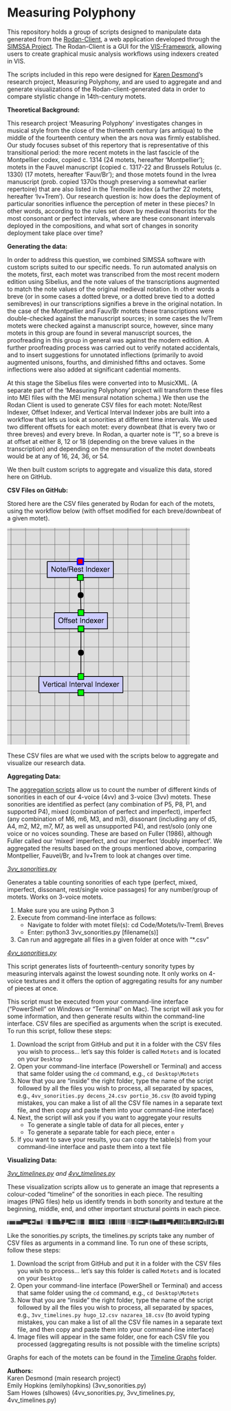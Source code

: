 # Measuring Polyphony

This repository holds a group of scripts designed to manipulate data generated from the [Rodan-Client](https://rodan.simssa.ca/client/), a web application developed through the [SIMSSA Project](simssa.ca). The Rodan-Client is a GUI for the [VIS-Framework](https://vis-framework.readthedocs.io/en/vis-framework-2.0.0/), allowing users to create graphical music analysis workflows using indexers created in VIS. 

The scripts included in this repo were designed for [Karen Desmond](http://www.arsmusicae.org/wordpress/)’s research project, Measuring Polyphony, and are used to aggregate and and generate visualizations of the Rodan-client-generated data in order to compare stylistic change in 14th-century motets.

**Theoretical Background:**

This research project ‘Measuring Polyphony’ investigates changes in musical style from the close of the thirteenth century (ars antiqua) to the middle of the fourteenth century when the ars nova was firmly established. Our study focuses subset of this repertory that is representative of this transitional period: the more recent motets in the last fascicle of the Montpellier codex, copied c. 1314 (24 motets, hereafter ‘Montpellier’); motets in the Fauvel manuscript (copied c. 1317-22 and Brussels Rotulus (c. 1330) (17 motets, hereafter ‘Fauv/Br’); and those motets found in the Ivrea manuscript (prob. copied 1370s though preserving a somewhat earlier repertoire) that are also listed in the Tremoille index (a further 22 motets, hereafter ‘Iv+Trem’). Our research question is: how does the deployment of particular sonorities influence the perception of meter in these pieces? In other words, according to the rules set down by medieval theorists for the most consonant or perfect intervals, where are these consonant intervals deployed in the compositions, and what sort of changes in sonority deployment take place over time?

**Generating the data:**

In order to address this question, we combined SIMSSA software with custom scripts suited to our specific needs. To run automated analysis on the motets, first, each motet was transcribed from the most recent modern edition using Sibelius, and the note values of the transcriptions augmented to match the note values of the original medieval notation. In other words a breve (or in some cases a dotted breve, or a dotted breve tied to a dotted semibreves) in our transcriptions signifies a breve in the original notation. In the case of the Montpellier and Fauv/Br motets these transcriptions were double-checked against the manuscript sources; in some cases the Iv/Trem motets were checked against a manuscript source, however, since many motets in this group are found in several manuscript sources, the proofreading in this group in general was against the modern edition. A further proofreading process was carried out to verify notated accidentals, and to insert suggestions for unnotated inflections (primarily to avoid augmented unisons, fourths, and diminished fifths and octaves. Some inflections were also added at significant cadential moments. 

At this stage the Sibelius files were converted into to MusicXML. (A separate part of the ‘Measuring Polyphony’ project will transform these files into MEI files with the MEI mensural notation schema.) We then use the Rodan Client is used to generate CSV files for each motet: Note/Rest Indexer, Offset Indexer, and Vertical Interval Indexer jobs are built into a workflow that lets us look at sonorities at different time intervals. We used two different offsets for each motet: every downbeat (that is every two or three breves) and every breve. In Rodan, a quarter note is “1”, so a breve is at offset at either 8, 12 or 18 (depending on the breve values in the transcription) and depending on the mensuration of the motet downbeats would be at any of 16, 24, 36, or 54.

We then built custom scripts to aggregate and visualize this data, stored here on GitHub.

**CSV Files on GitHub:**

Stored here are the CSV files generated by Rodan for each of the motets, using the workflow below (with offset modified for each breve/downbeat of a given motet).

![Rodan Workflow](https://github.com/ELVIS-Project/Measuring-Polyphony/blob/master/Screen%20Shot%202016-05-20%20at%203.56.58%20PM.png)

These CSV files are what we used with the scripts below to aggregate and visualize our research data.

**Aggregating Data:**

The [aggregation scripts](https://github.com/ELVIS-Project/Measuring-Polyphony/tree/master/Scripts) allow us to count the number of different kinds of sonorities in each of our 4-voice (4vv) and 3-voice (3vv) motets. These sonorities are identified as perfect (any combination of P5, P8, P1, and supported P4), mixed (combination of perfect and imperfect), imperfect (any combination of M6, m6, M3, and m3), dissonant (including any of d5, A4, m2, M2, m7, M7, as well as unsupported P4), and rest/solo (only one voice or no voices sounding. These are based on Fuller (1986), although Fuller called our ‘mixed’ imperfect, and our imperfect ‘doubly imperfect’. We aggregated the results based on the groups mentioned above, comparing Montpellier, Fauvel/Br, and Iv+Trem to look at changes over time.

[*3vv_sonorities.py*](https://github.com/ELVIS-Project/Measuring-Polyphony/blob/master/Scripts/3vv_sonorities.py)

Generates a table counting sonorities of each type (perfect, mixed, imperfect, dissonant, rest/single voice passages) for any number/group of motets. Works on 3-voice motets.

1. Make sure you are using Python 3
2. Execute from command-line interface as follows:
    * Navigate to folder with motet file(s): cd Code/Motets/Iv-Trem\ Breves
    * Enter: python3 3vv_sonorities.py [filename(s)]
3. Can run and aggregate all files in a given folder at once with “*.csv”

[*4vv_sonorities.py*](https://github.com/ELVIS-Project/Measuring-Polyphony/blob/master/Scripts/4vv_sonorities.py)

This script generates lists of fourteenth-century sonority types by measuring intervals against the lowest sounding note. It only works on 4-voice textures and it offers the option of aggregating results for any number of pieces at once.

This script must be executed from your command-line interface (“PowerShell” on Windows or “Terminal” on Mac). The script will ask you for some information, and then generate results within the command-line interface. CSV files are specified as arguments when the script is executed. To run this script, follow these steps:

1. Download the script from GitHub and put it in a folder with the CSV files you wish to process... let’s say this folder is called `Motets` and is located on your `Desktop`
2. Open your command-line interface (Powershell or Terminal) and access that same folder using the `cd` command, e.g., `cd Desktop\Motets`
3. Now that you are “inside” the right folder, type the name of the script followed by all the files you wish to process, all separated by spaces, e.g., `4vv_sonorities.py decens_24.csv portio_36.csv` (to avoid typing mistakes, you can make a list of all the CSV file names in a separate text file, and then copy and paste them into your command-line interface)
4. Next, the script will ask you if you want to aggregate your results
    * To generate a single table of data for all pieces, enter `y`
    * To generate a separate table for each piece, enter `n`
5. If you want to save your results, you can copy the table(s) from your command-line interface and paste them into a text file


**Visualizing Data:**

*[3vv_timelines.py](https://github.com/ELVIS-Project/Measuring-Polyphony/blob/master/Scripts/3vv_timelines.py) and [4vv_timelines.py](https://github.com/ELVIS-Project/Measuring-Polyphony/blob/master/Scripts/4vv_timelines.py)*

These visualization scripts allow us to generate an image that represents a colour-coded “timeline” of the sonorities in each piece. The resulting images (PNG files) help us identify trends in both sonority and texture at the beginning, middle, end, and other important structural points in each piece.

![Adesto](https://raw.githubusercontent.com/ELVIS-Project/Measuring-Polyphony/master/Timeline-Graphs/3vv/Fvl-Br/Fvl-Br-Breve/adesto_8.png)

Like the sonorities.py scripts, the timelines.py scripts take any number of CSV files as arguments in a command line. To run one of these scripts, follow these steps:

1. Download the script from GitHub and put it in a folder with the CSV files you wish to process... let’s say this folder is called `Motets` and is located on your `Desktop`
2. Open your command-line interface (PowerShell or Terminal) and access that same folder using the `cd` command, e.g., `cd Desktop\Motets`
3. Now that you are “inside” the right folder, type the name of the script followed by all the files you wish to process, all separated by spaces, e.g., `3vv_timelines.py hugo_12.csv nazarea_18.csv` (to avoid typing mistakes, you can make a list of all the CSV file names in a separate text file, and then copy and paste them into your command-line interface)
4. Image files will appear in the same folder, one for each CSV file you processed (aggregating results is not possible with the timeline scripts)

Graphs for each of the motets can be found in the [Timeline Graphs](https://github.com/ELVIS-Project/Measuring-Polyphony/tree/master/Timeline-Graphs) folder.

**Authors:** <br>
Karen Desmond (main research project) <br>
Emily Hopkins (emilyhopkins) (3vv_sonorities.py) <br>
Sam Howes (slhowes) (4vv_sonorities.py, 3vv_timelines.py, 4vv_timelines.py)
